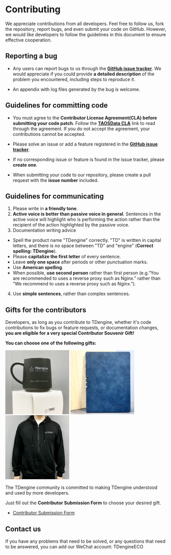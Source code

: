# Contributing

We appreciate contributions from all developers. Feel free to follow us, fork the repository, report bugs, and even submit your code on GitHub. However, we would like developers to follow the guidelines in this document to ensure effective cooperation.
 

## Reporting a bug

* Any users can report bugs to us through the  **[GitHub issue tracker](https://github.com/taosdata/TDengine/issues)**. We would appreciate if you could provide **a detailed description** of the problem you encountered, including steps to reproduce it.

* An appendix with log files generated by the bug is welcome.


## Guidelines for committing code

* You must agree to the **Contributor License Agreement(CLA) before submitting your code patch**. Follow the **[TAOSData CLA](https://www.taosdata.com/en/contributor/)** link to read through the agreement. If you do not accept the agreement, your contributions cannot be accepted.

* Please solve an issue or add a feature registered in the **[GitHub issue tracker](https://github.com/taosdata/TDengine/issues)**.
* If no corresponding issue or feature is found in the issue tracker, please **create one**.
* When submitting your code to our repository, please create a pull request with the **issue number** included.


## Guidelines for communicating


1. Please write in **a friendly tone**.
2. **Active voice is better than passive voice in general**. Sentences in the active voice will highlight who is performing the action rather than the recipient of the action highlighted by the passive voice.
3. Documentation writing advice 
* Spell the product name "TDengine" correctly. "TD" is written in capital letters, and there is no space between "TD" and "engine" (**Correct spelling: TDengine**).
* Please **capitalize the first letter** of every sentence.
* Leave **only one space** after periods or other punctuation marks.
* Use **American spelling**.
* When possible, **use second person** rather than first person (e.g.“You are recommended to uses a reverse proxy such as Nginx.” rather than “We recommend to uses a reverse proxy such as Nginx.”).
4. Use **simple sentences**, rather than complex sentences.


## Gifts for the contributors

Developers, as long as you contribute to TDengine, whether it's code contributions to fix bugs or feature requests, or documentation changes, **you are eligible for a very special Contributor Souvenir Gift!** 

**You can choose one of the following gifts:**


<p align="left">
  <img
    src="docs/assets/contributing-cup.jpg
    "
    alt=""
    width="200"
  />
  <img
    src="docs/assets/contributing-notebook.jpg"
    alt=""
    width="200"
  />
  <img
    src="docs/assets/contributing-shirt.jpg"
    alt=""
    width="200"
    />


The TDengine community is committed to making TDengine understood and used by more developers. 


Just fill out the **Contributor Submission Form** to choose your desired gift.
- [Contributor Submission Form](https://page.ma.scrmtech.com/form/index?pf_uid=27715_2095&id=12100)


## Contact us

If you have any problems that need to be solved, or any questions that need to be answered, you can add our WeChat account: TDengineECO
